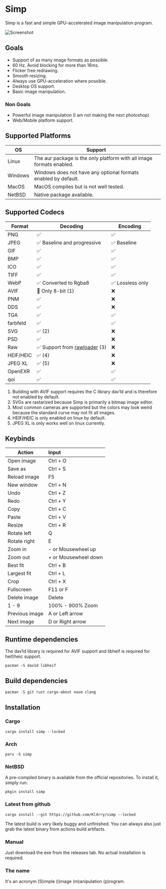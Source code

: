 # Simp

Simp is a fast and simple GPU-accelerated image manipulation program.

![Screenshot](images/screenshot.png)

## Goals

- Support of as many image formats as possible.
- 60 Hz. Avoid blocking for more than 16ms.
- Flicker free redrawing.
- Smooth resizing.
- Always use GPU-acceleration where possible.
- Desktop OS support.
- Basic image manipulation.

### Non Goals

- Powerful image manipulation (I am not making the next photoshop)
- Web/Mobile platform support.

## Supported Platforms

| OS      | Support                                                              |
| ------- | -------------------------------------------------------------------- |
| Linux   | The aur package is the only platform with all image formats enabled. |
| Windows | Windows does not have any optional formats enabled by default.       |
| MacOS   | MacOS compiles but is not well tested.                               |
| NetBSD  | Native package available.                                            |

## Supported Codecs

| Format    | Decoding                                                             | Encoding        |
| --------- | -------------------------------------------------------------------- | --------------- |
| PNG       | ✅                                                                    | ✅               |
| JPEG      | ✅ Baseline and progressive                                           | ✅ Baseline      |
| GIF       | ✅                                                                    | ✅               |
| BMP       | ✅                                                                    | ✅               |
| ICO       | ✅                                                                    | ✅               |
| TIFF      | ✅                                                                    | ✅               |
| WebP      | ✅ Converted to Rgba8                                                 | ✅ Lossless only |
| AVIF      | 🚧 Only 8-bit (1)                                                     | ❌               |
| PNM       | ✅                                                                    | ❌               |
| DDS       | ✅                                                                    | ❌               |
| TGA       | ✅                                                                    | ✅               |
| farbfeld  | ✅                                                                    | ✅               |
| SVG       | ✅ (2)                                                                | ❌               |
| PSD       | ✅                                                                    | ❌               |
| Raw       | ✅ Support from [rawloader](https://github.com/pedrocr/rawloader) (3) | ❌               |
| HEIF/HEIC | ✅ (4)                                                                | ❌               |
| JPEG XL   | ✅ (5)                                                                | ❌               |
| OpenEXR   | ✅                                                                    | ✅               |
| qoi       | ✅                                                                    | ✅               |

1. Building with AVIF support requires the C library dav1d and is therefore not enabled by default.
2. SVGs are rastarized because Simp is primarily a bitmap image editor.
3. Most common cameras are supported but the colors may look weird because the standard curve may not fit all images.
4. HEIF/HEIC is only enabled on linux by default.
5. JPEG XL is only works well on linux currently.

## Keybinds

| Action         | Input                |
| -------------- | :------------------- |
| Open image     | Ctrl + O             |
| Save as        | Ctrl + S             |
| Reload image   | F5                   |
| New window     | Ctrl + N             |
| Undo           | Ctrl + Z             |
| Redo           | Ctrl + Y             |
| Copy           | Ctrl + C             |
| Paste          | Ctrl + V             |
| Resize         | Ctrl + R             |
| Rotate left    | Q                    |
| Rotate right   | E                    |
| Zoom in        | - or Mousewheel up   |
| Zoom out       | + or Mousewheel down |
| Best fit       | Ctrl + B             |
| Largest fit    | Ctrl + L             |
| Crop           | Ctrl + X             |
| Fullscreen     | F11 or F             |
| Delete image   | Delete               |
| 1 - 9          | 100% - 900% Zoom     |
| Previous image | A or Left arrow      |
| Next image     | D or Right arrow     |

## Runtime dependencies
The dav1d library is required for AVIF support and libheif is required for heif/heic support.
```shell
pacman -S dav1d libheif
```

## Build dependencies

```shell
pacman -S git rust cargo-about nasm clang
```

## Installation

### Cargo

```shell
cargo install simp --locked
```

### Arch
```shell
paru -S simp
```

### NetBSD
A pre-compiled binary is available from the official repositories. To install it, simply run:
```
pkgin install simp
```

### Latest from github

```shell
cargo install --git https://github.com/Kl4rry/simp --locked
```

The latest build is very likely buggy and unfinished.
You can always also just grab the latest binary from actions build artifacts.

### Manual

Just download the exe from the releases tab. No actual installation is required.

### The name

It's an acronym (S)imple (i)mage (m)anipulation (p)rogram.
